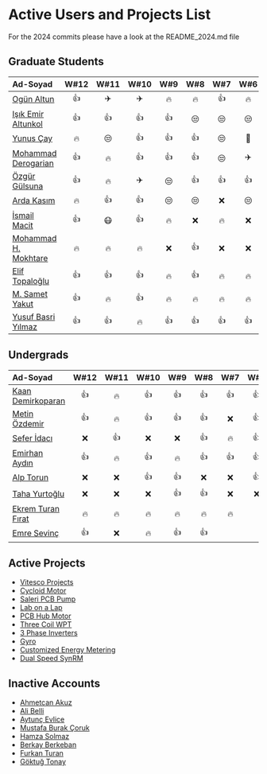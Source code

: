 # Active Users and Projects List
For the 2024 commits please have a look at the README_2024.md file


## Graduate Students

|      Ad-Soyad    |  W#12 |  W#11 |  W#10 |  W#9 |  W#8 |  W#7 |  W#6 |  W#5 |  W#4 |  W#3 |   W#2 |  
|:-----------------|:----:|:----:|:----:|:----:|:----:|:----:|:----:|:----:|:----:|:----:|:----:|  
| [Ogün Altun](https://github.com/ogunaltun)        | :+1:| :airplane:| :airplane:| :fire:| :fire:| :+1:| :fire:| :+1:| :unamused:| :+1:| :+1:|
| [Işık Emir Altunkol](https://github.com/emir-altunkol)    | :+1:| :+1:| :+1:| :+1:| :unamused:| :unamused:| :unamused:| :fire:| :+1:| :+1:| :x:|
| [Yunus Çay](https://github.com/cayunus)    | :fire:| :unamused:| :+1:| :+1:| :+1:| :unamused:| :car:| :+1:| :+1:| :fire:| :fire: |
| [Mohammad Derogarian](https://github.com/MDerogarian)    | :+1:| :fire:| :+1:| :+1:| :+1:| :unamused:| :airplane:| :+1:| :airplane:| :unamused:| :unamused:| 
| [Özgür Gülsuna](https://github.com/ozgurgulsuna)    | :+1:| :fire:| :airplane:| :unamused:| :+1:| :+1:| :+1:| :fire:| :fire:| :+1:| :+1:| 
| [Arda Kasım](https://github.com/ardakasim)     | :fire:| :+1:| :+1:| :unamused:| :unamused:| :x:| :unamused:| :+1:| :x:| :+1: | :x:| 
| [İsmail Macit](https://github.com/ismailmacit)    | :+1:| :mask:| :+1:| :fire:| :x:| :fire:| :x:| :unamused:| :unamused:| :x:| :+1:| 
| [Mohammad H. Mokhtare](https://github.com/Mohammad-M93)     | :fire:| :fire:| :fire:| :x:| :+1:| :x:| :x:| :+1:| :+1:| :+1:| :fire:| 
| [Elif Topaloğlu](https://github.com/eliftplgl)       | :+1:| :+1:| :+1:| :fire:| :+1:| :fire:| :fire:| :fire:| :fire:| :unamused:| :unamused:| 
| [M. Samet Yakut](https://github.com/sametyakut)     | :+1:| :fire:| :+1:| :fire:| :fire:| :fire:| :fire:| :x:| :x:| :x:| :x:| 
| [Yusuf Basri Yılmaz](https://github.com/yusufbyilmaz)     | :+1:| :+1:| :fire:| :+1:| :+1:| :+1:| :+1:| :car:| :unamused:| :x:| :x:| 

## Undergrads

|      Ad-Soyad    |  W#12 |  W#11 |  W#10 |  W#9 |  W#8 |  W#7 |  W#6 |  W#5 |  W#4 |  W#3 |   W#2 |  
|:-----------------|:----:|:----:|:----:|:----:|:----:|:----:|:----:|:----:|:----:|:----:|:----:| 
| [Kaan Demirkoparan](https://github.com/KaanDemirkoparan)    | :+1:| :fire:| :+1:| :+1:| :+1:| :+1:| :+1:| :+1:| :x:| :x:| :x:| 
| [Metin Özdemir](https://github.com/metinozdemir01)      | :+1:| :fire:| :+1:| :+1:| :+1:| :x:| :+1:| :+1:| :x:| :x:| :x:| 
| [Sefer İdacı](https://github.com/seferidaci)    | :x:| :+1:| :x:| :x:| :+1:| :fire:| :+1:| :+1:| :+1:| :x:| :x:| 
| [Emirhan Aydın](https://github.com/emirhanydiin)   | :+1:| :fire:| :+1:| :fire:| :+1:| :+1:| :+1:|  |  |  |  | 
| [Alp Torun](https://github.com/Alp-Torun)    | :x:| :x:| :+1:| :+1:| :x:| :x:| :+1:|  |  |  |  | 
| [Taha Yurtoğlu](https://github.com/tahayurtoglu)    | :x:| :x:| :x:| :+1:| :+1:| :x:| :x:| :x: |  |  |  | 
| [Ekrem Turan Fırat](https://github.com/ekremturanfirat)    | :fire:| :fire:| :fire:| :fire:| :fire:| :fire:| | |  |  |  | 
| [Emre Sevinç](https://github.com/emre-sevinc) | :+1:| :x:| :fire:| :+1:| :+1:| | | |  |  |  | 

## Active Projects

- [Vitesco Projects](https://github.com/odtu/VITESCO-METU)
- [Cycloid Motor](https://github.com/odtu/Cycloid-Integrated-Robotic-Actuator)
- [Saleri PCB Pump](https://github.com/odtu/Saleri-PCB-Motor-for-ePumps)
- [Lab on a Lap](https://github.com/odtu/lab-on-a-lap)
- [PCB Hub Motor](https://github.com/odtu/PCB-Hub-Motor)
- [Three Coil WPT](https://github.com/odtu/Three-Coil-Concurrent-WPT)
- [3 Phase Inverters](https://github.com/ahmetcan-akuz/3-Phase-Inverters)
- [Gyro](https://github.com/odtu/Roketsan-Gyro)
- [Customized Energy Metering](https://github.com/odtu/Customized-Energy-Metering)
- [Dual Speed SynRM](https://github.com/odtu/Dual-speed-SynRM)

## Inactive Accounts
- [Ahmetcan Akuz](https://github.com/ahmetcan-akuz)
- [Ali Belli](https://github.com/alibelli) 
- [Aytunç Evlice](https://github.com/aytunc-evlice) 
- [Mustafa Burak Çoruk](https://github.com/MustafaBurakCORUK)
- [Hamza Solmaz](https://github.com/HamzaSolmaz)
- [Berkay Berkeban](https://github.com/bekraysal)
- [Furkan Turan](https://github.com/furkanturan08) 
- [Göktuğ Tonay](https://github.com/Gktut)  

